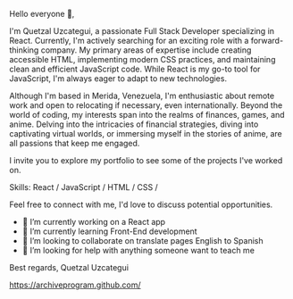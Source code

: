 Hello everyone 👋,

I'm Quetzal Uzcategui, a passionate Full Stack Developer specializing in React. Currently, I'm actively searching for an exciting role with a forward-thinking company. My primary areas of expertise include creating accessible HTML, implementing modern CSS practices, and maintaining clean and efficient JavaScript code. While React is my go-to tool for JavaScript, I'm always eager to adapt to new technologies.

Although I'm based in Merida, Venezuela, I'm enthusiastic about remote work and open to relocating if necessary, even internationally. Beyond the world of coding, my interests span into the realms of finances, games, and anime. Delving into the intricacies of financial strategies, diving into captivating virtual worlds, or immersing myself in the stories of anime, are all passions that keep me engaged.

I invite you to explore my portfolio to see some of the projects I've worked on.

Skills: React / JavaScript / HTML / CSS /

Feel free to connect with me, I'd love to discuss potential opportunities.


- 🔭 I’m currently working on a React app
- 🌱 I’m currently learning Front-End development
- 👯 I’m looking to collaborate on translate pages English to Spanish
- 🤔 I’m looking for help with anything someone want to teach me 

Best regards,
Quetzal Uzcategui

https://archiveprogram.github.com/
